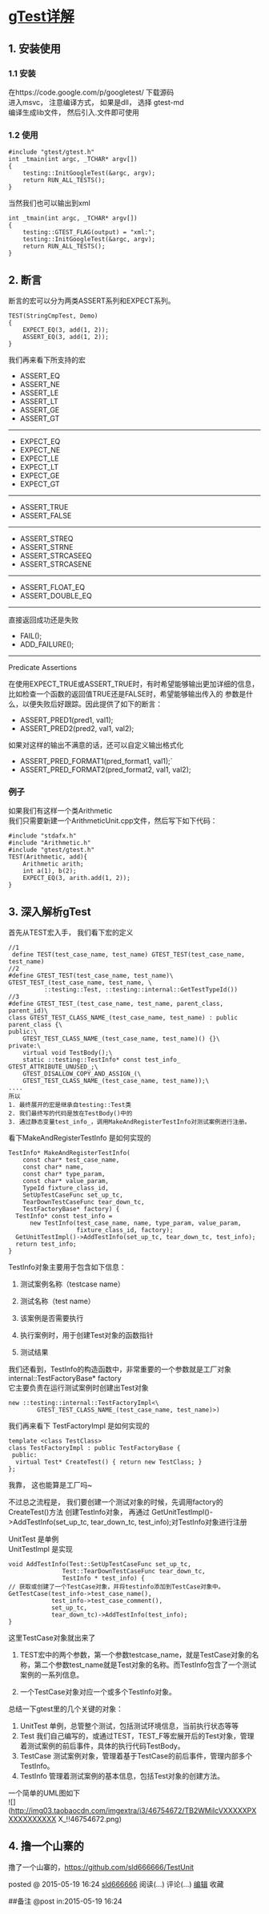 #  [gTest详解](http://www.cnblogs.com/sld666666/p/4514872.html)

## 1\. 安装使用

### 1.1 安装

在https://code.google.com/p/googletest/ 下载源码  
进入msvc， 注意编译方式， 如果是dll， 选择 gtest-md  
编译生成lib文件， 然后引入.文件即可使用

### 1.2 使用

    #include "gtest/gtest.h"
    int _tmain(int argc, _TCHAR* argv[])
    {
        testing::InitGoogleTest(&argc, argv);
        return RUN_ALL_TESTS();
    }

当然我们也可以输出到xml

    int _tmain(int argc, _TCHAR* argv[])
    {
        testing::GTEST_FLAG(output) = "xml:";
        testing::InitGoogleTest(&argc, argv);
        return RUN_ALL_TESTS();
    }

## 2\. 断言

断言的宏可以分为两类ASSERT系列和EXPECT系列。

    TEST(StringCmpTest, Demo)
    {
        EXPECT_EQ(3, add(1, 2));
        ASSERT_EQ(3, add(1, 2));
    }

我们再来看下所支持的宏

  * ASSERT_EQ
  * ASSERT_NE
  * ASSERT_LE
  * ASSERT_LT
  * ASSERT_GE
  * ASSERT_GT

* * *

  * EXPECT_EQ
  * EXPECT_NE
  * EXPECT_LE
  * EXPECT_LT
  * EXPECT_GE
  * EXPECT_GT

* * *

  * ASSERT_TRUE
  * ASSERT_FALSE

* * *

  * ASSERT_STREQ
  * ASSERT_STRNE
  * ASSERT_STRCASEEQ
  * ASSERT_STRCASENE

* * *

  * ASSERT_FLOAT_EQ
  * ASSERT_DOUBLE_EQ

* * *

直接返回成功还是失败

  * FAIL();
  * ADD_FAILURE();

* * *

Predicate Assertions

在使用EXPECT_TRUE或ASSERT_TRUE时，有时希望能够输出更加详细的信息，比如检查一个函数的返回值TRUE还是FALSE时，希望能够输出传入的
参数是什么，以便失败后好跟踪。因此提供了如下的断言：

  * ASSERT_PRED1(pred1, val1);
  * ASSERT_PRED2(pred2, val1, val2);

如果对这样的输出不满意的话，还可以自定义输出格式化

  * ASSERT_PRED_FORMAT1(pred_format1, val1);`
  * ASSERT_PRED_FORMAT2(pred_format2, val1, val2);

### 例子

如果我们有这样一个类Arithmetic  
我们只需要新建一个ArithmeticUnit.cpp文件，然后写下如下代码：

    #include "stdafx.h"
    #include "Arithmetic.h"
    #include "gtest/gtest.h"
    TEST(Arithmetic, add){
        Arithmetic arith;
        int a(1), b(2);
        EXPECT_EQ(3, arith.add(1, 2));
    }

## 3\. 深入解析gTest

首先从TEST宏入手， 我们看下宏的定义

    //1
     define TEST(test_case_name, test_name) GTEST_TEST(test_case_name, test_name)
    //2
    #define GTEST_TEST(test_case_name, test_name)\
    GTEST_TEST_(test_case_name, test_name, \
              ::testing::Test, ::testing::internal::GetTestTypeId())
    //3
    #define GTEST_TEST_(test_case_name, test_name, parent_class, parent_id)\
    class GTEST_TEST_CLASS_NAME_(test_case_name, test_name) : public parent_class {\
    public:\
        GTEST_TEST_CLASS_NAME_(test_case_name, test_name)() {}\
    private:\
        virtual void TestBody();\
        static ::testing::TestInfo* const test_info_ GTEST_ATTRIBUTE_UNUSED_;\
        GTEST_DISALLOW_COPY_AND_ASSIGN_(\
        GTEST_TEST_CLASS_NAME_(test_case_name, test_name));\
    ....
    所以
    1. 最终展开的宏是继承自testing::Test类
    2. 我们最终写的代码是放在TestBody()中的
    3. 通过静态变量test_info_，调用MakeAndRegisterTestInfo对测试案例进行注册。

看下MakeAndRegisterTestInfo 是如何实现的

    TestInfo* MakeAndRegisterTestInfo(
        const char* test_case_name,
        const char* name,
        const char* type_param,
        const char* value_param,
        TypeId fixture_class_id,
        SetUpTestCaseFunc set_up_tc,
        TearDownTestCaseFunc tear_down_tc,
        TestFactoryBase* factory) {
      TestInfo* const test_info =
          new TestInfo(test_case_name, name, type_param, value_param,
                       fixture_class_id, factory);
      GetUnitTestImpl()->AddTestInfo(set_up_tc, tear_down_tc, test_info);
      return test_info;
    }

TestInfo对象主要用于包含如下信息：

  1. 测试案例名称（testcase name）
  2. 测试名称（test name）

  3. 该案例是否需要执行

  4. 执行案例时，用于创建Test对象的函数指针
  5. 测试结果

我们还看到，TestInfo的构造函数中，非常重要的一个参数就是工厂对象  
internal::TestFactoryBase* factory  
它主要负责在运行测试案例时创建出Test对象

    new ::testing::internal::TestFactoryImpl<\
            GTEST_TEST_CLASS_NAME_(test_case_name, test_name)>)

我们再来看下 TestFactoryImpl 是如何实现的

    template <class TestClass>
    class TestFactoryImpl : public TestFactoryBase {
     public:
      virtual Test* CreateTest() { return new TestClass; }
    };

我靠， 这也能算是工厂吗~

不过总之流程是， 我们要创建一个测试对象的时候，先调用factory的CreateTest()方法 创建TestInfo对象， 再通过
GetUnitTestImpl()->AddTestInfo(set_up_tc, tear_down_tc,
test_info);对TestInfo对象进行注册

UnitTest 是单例  
UnitTestImpl 是实现

    void AddTestInfo(Test::SetUpTestCaseFunc set_up_tc,
                   Test::TearDownTestCaseFunc tear_down_tc,
                   TestInfo * test_info) {
    // 获取或创建了一个TestCase对象，并将testinfo添加到TestCase对象中。
    GetTestCase(test_info->test_case_name(),
                test_info->test_case_comment(),
                set_up_tc,
                tear_down_tc)->AddTestInfo(test_info);
    }

这里TestCase对象就出来了

  1. TEST宏中的两个参数，第一个参数testcase_name，就是TestCase对象的名称，第二个参数test_name就是Test对象的名称。而TestInfo包含了一个测试案例的一系列信息。

  2. 一个TestCase对象对应一个或多个TestInfo对象。

总结一下gtest里的几个关键的对象：

  1. UnitTest 单例，总管整个测试，包括测试环境信息，当前执行状态等等
  2. Test 我们自己编写的，或通过TEST，TEST_F等宏展开后的Test对象，管理着测试案例的前后事件，具体的执行代码TestBody。
  3. TestCase 测试案例对象，管理着基于TestCase的前后事件，管理内部多个TestInfo。
  4. TestInfo 管理着测试案例的基本信息，包括Test对象的创建方法。

一个简单的UML图如下  
![](http://img03.taobaocdn.com/imgextra/i3/46754672/TB2WMiIcVXXXXXPXXXXXXXXXXX
X_!!46754672.png)

## 4\. 撸一个山寨的

撸了一个山寨的，<https://github.com/sld666666/TestUnit>

posted @ 2015-05-19 16:24 [sld666666](http://www.cnblogs.com/sld666666/)
阅读(...) 评论(...) [编辑](https://i.cnblogs.com/EditPosts.aspx?postid=4514872) 收藏

##备注 
 @post in:2015-05-19 16:24
